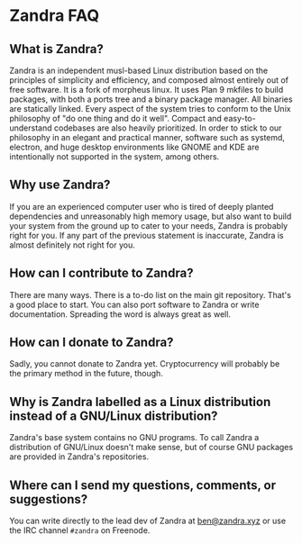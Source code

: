 # Zandra FAQ

## What is Zandra?

Zandra is an independent musl-based Linux distribution based on the
principles of simplicity and efficiency, and composed almost entirely
out of free software. It is a fork of morpheus linux. It uses Plan 9
mkfiles to build packages, with both a ports tree and a binary package
manager. All binaries are statically linked. Every aspect of the
system tries to conform to the Unix philosophy of "do one thing and do
it well". Compact and easy-to-understand codebases are also heavily
prioritized. In order to stick to our philosophy in an elegant and
practical manner, software such as systemd, electron, and huge desktop
environments like GNOME and KDE are intentionally not supported in the
system, among others.

## Why use Zandra?

If you are an experienced computer user who is tired of deeply
planted dependencies and unreasonably high memory usage, but also want
to build your system from the ground up to cater to your needs, Zandra
is probably right for you. If any part of the previous statement is
inaccurate, Zandra is almost definitely not right for you.

## How can I contribute to Zandra?

There are many ways. There is a to-do list on the main git repository.
That's a good place to start. You can also port software to Zandra or
write documentation. Spreading the word is always great as well.

## How can I donate to Zandra?

Sadly, you cannot donate to Zandra yet. Cryptocurrency will probably
be the primary method in the future, though.

## Why is Zandra labelled as a Linux distribution instead of a GNU/Linux distribution?

Zandra's base system contains no GNU programs. To call Zandra a distribution
of GNU/Linux doesn't make sense, but of course GNU packages are provided in
Zandra's repositories.

## Where can I send my questions, comments, or suggestions?

You can write directly to the lead dev of Zandra at
[ben@zandra.xyz](mailto:ben@zandra.xyz) or use the IRC channel `#zandra`
on Freenode.
